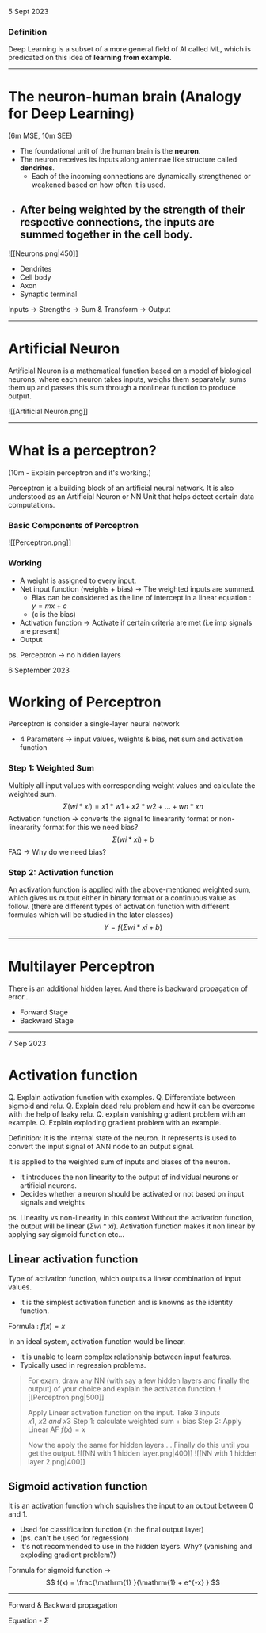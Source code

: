 5 Sept 2023

### Definition

Deep Learning is a subset of a more general field of AI called ML, which is predicated on this idea of **learning from example**.

---

# The neuron-human brain (Analogy for Deep Learning)
(6m MSE, 10m SEE)

- The foundational unit of the human brain is the **neuron**.
- The neuron receives its inputs along antennae like structure called **dendrites**.
	- Each of the incoming connections are dynamically strengthened or weakened based on how often it is used.
- After being weighted by the strength of their respective connections, the inputs are summed together in the **cell body**.
	- 

![[Neurons.png|450]]

- Dendrites
- Cell body
- Axon 
- Synaptic terminal

Inputs -> Strengths -> Sum & Transform -> Output

---

# Artificial Neuron

Artificial Neuron is a mathematical function based on a model of biological neurons, where each neuron takes inputs, weighs them separately, sums them up and passes this sum through a nonlinear function to produce output.

![[Artificial Neuron.png]]

---
# What is a perceptron?

(10m - Explain perceptron and it's working.)

Perceptron is a building block of an artificial neural network. It is also understood as an Artificial Neuron or NN Unit that helps detect certain data computations.

### Basic Components of Perceptron

![[Perceptron.png]]

### Working

- A weight is assigned to every input. 
- Net input function (weights + bias) -> The weighted inputs are summed.
	- Bias can be considered as the line of intercept in a linear equation : $y = mx + c$ 
	- (c is the bias)
- Activation function -> Activate if certain criteria are met (i.e imp signals are present)
- Output

ps. Perceptron -> no hidden layers

6 September 2023
# Working of Perceptron

Perceptron is consider a single-layer neural network
- 4 Parameters → input values, weights & bias, net sum and activation function

### Step 1: Weighted Sum
Multiply all input values with corresponding weight values and calculate the weighted sum.
$$
\Sigma (wi*xi) = x1*w1 + x2*w2 + ... + wn*xn
$$
Activation function → converts the signal to lineararity format or non-lineararity format
for this we need bias?
$$
\Sigma (wi*xi) + b
$$
FAQ → Why do we need bias?

### Step 2: Activation function

An activation function is applied with the above-mentioned weighted sum, which gives us output either in binary format or a continuous value as follow. (there are different types of activation function with different formulas which will be studied in the later classes)
$$
Y = f(\Sigma wi*xi + b)
$$

---

# Multilayer Perceptron

There is an additional hidden layer. And there is backward propagation of error...

- Forward Stage
- Backward Stage

---
7 Sep 2023
# Activation function 

Q. Explain activation function with examples.
Q. Differentiate between sigmoid and relu.
Q. Explain dead relu problem and how it can be overcome with the help of leaky relu.
Q. explain vanishing gradient problem with an example.
Q. Explain exploding gradient problem with an example.

Definition: It is the internal state of the neuron. It represents is used to convert the input signal of ANN node to an output signal.

It is applied to the weighted sum of inputs and biases of the neuron.

- It introduces the non linearity to the output of individual neurons or artificial neurons.
- Decides whether a neuron should be activated or not based on input signals and weights

ps. Linearity vs non-linearity in this context
Without the activation function, the output will be linear ($\Sigma wi*xi$). Activation function makes it non linear by applying say sigmoid function etc...

## Linear activation function

Type of activation function, which outputs a linear combination of input values.
- It is the simplest activation function and is knowns as the identity function.

Formula : $f(x) = x$

In an ideal system, activation function would be linear.

- It is unable to learn complex relationship between input features.
- Typically used in regression problems.

> For exam, draw any NN (with say a few hidden layers and finally the output) of your choice and explain the activation function.
> ![[Perceptron.png|500]]
>
> Apply Linear activation function on the input. Take 3 inputs $x1,\ x2\ and\ x3$
> 	Step 1: calculate weighted sum + bias
> 	Step 2: Apply Linear AF $f(x) = x$
>
>Now the apply the same for hidden layers....
>Finally do this until you get the output.
>![[NN with 1 hidden layer.png|400]]
>![[NN with 1 hidden layer 2.png|400]]

## Sigmoid activation function

It is an activation function which squishes the input to an output between 0 and 1.

- Used for classification function (in the final output layer)
- (ps. can't be used for regression)
- It's not recommended to use in the hidden layers. Why? (vanishing and exploding gradient problem?)

Formula for sigmoid function → 
$$ 
f(x) =  \frac{\mathrm{1} }{\mathrm{1} + e^{-x} } 
$$

---



Forward & Backward propagation

Equation - $\Sigma$
